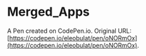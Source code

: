 # Merged_Apps

A Pen created on CodePen.io. Original URL: [https://codepen.io/eleobulat/pen/oNORmOx](https://codepen.io/eleobulat/pen/oNORmOx).

